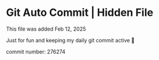 # Git Auto Commit | Hidden File

This file was added Feb 12, 2025

Just for fun and keeping my daily git commit active 🤪

commit number: 276274
